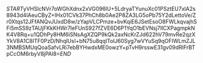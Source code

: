 $START$yVHSlcNVr7oWGhXdnx2xVG096lU+5LdryaTYunuXc01PSztEU7xlA2s8943d4lAeuCByZ+IHx01CVk37PhCh8b0Ae2P8ZA3LG5oPb75Y2dLettoVe/Zr0Xtqs12JFfANQvJUxdD8w/zYapVLCPmze+bvKqiE6JSetEsoO8FWLkqvajhSFi5mSS9zTAUjFKkKHWr7leFUnS927fZVE6D6P1YqO1bEVNsj7IlCXPagmpkNK4V8Rq+u1QDhPy8HM6iSNsAgXZQP9kQk2axNcKrZJd622hV79mvRe2qzXYkV8A1C8lTF0PzD/NhqlUsI+bN75u8qqITolJ60Syg7wVYuSq9qOFIWLmZJL3NMBSMUqQoaSafvLRi7ebBYHwdxME0owzY+pTvH9rsswE31gv09dRlFrBTpCcOM6rbyV8jPAl8=$END$
